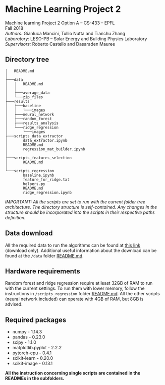 # Machine Learning Project 2

Machine learning Project 2 Option A – CS-433 – EPFL<br>
Fall 2018<br>
*Authors:* Gianluca Mancini, Tullio Nutta and Tianchu Zhang<br>
*Laboratory:* LESO-PB – Solar Energy and Building Physics Laboratory<br>
*Supervisors:* Roberto Castello and Dasaraden Mauree


## Directory tree
```
│   README.md
│
├───data
│   │   README.md
│   │
│   ├───average_data
│   └───zip_files
├───results
│   ├───baseline
│   │   └───images
│   ├───neural_network
│   ├───random_forest
│   ├───results_analysis
│   └───ridge_regression
│       └───images
├───scripts_data_extractor
│       data_extractor.ipynb
│       README.md
│       regression_mat_builder.ipynb
│
├───scripts_features_selection
│       README.md
│
└───scripts_regression
        baseline.ipynb
        feature_for_ridge.txt
        helpers.py
        README.md
        ridge_regression.ipynb
```

*IMPORTANT: All the scripts are set to run with the current folder tree architecture. The directory structure is self-contained. Any changes in the structure should be incorporated into the scripts in their respective paths definition.*

## Data download
All the required data to run the algorithms can be found at [this link](https://enacshare.epfl.ch/d6GU2cHxX8pti3W7VSkPu) (download only). Additional useful information about the download can be found at the `/data` folder [README.md](./data/README.md).


## Hardware requirements
Random forest and ridge regression require at least 32GB of RAM to run with the current settings. To run them with lower memory, follow the instructions in `/scripts_regression` folder [README.md](./scripts_regression/README.md). All the other scripts (neural network included) can operate with 4GB of RAM, but 8GB is advised. 

## Required packages
 - numpy - 1.14.3
 - pandas - 0.23.0
 - scipy - 1.1.0
 - matplotlib.pyplot - 2.2.2
 - pytorch-cpu - 0.4.1
 - scikit-learn - 0.20.0
 - scikit-image - 0.13.1
 
 **All the instruction concerning single scripts are contained in the READMEs in the subfolders.**
 